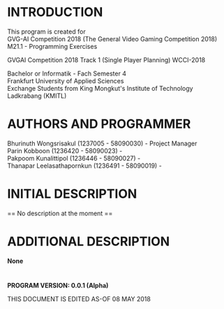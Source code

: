 # INTRODUCTION

  This program is created for <br>
  GVG-AI Competition 2018 (The General Video Gaming Competition 2018)<br>
  M21.1 - Programming Exercises<br>

  GVGAI Competition 2018 Track 1 (Single Player Planning) WCCI-2018<br>

  Bachelor or Informatik - Fach Semester 4<br>
  Frankfurt University of Applied Sciences<br>
  Exchange Students from King Mongkut's Institute of Technology Ladkrabang (KMITL)<br>

# AUTHORS AND PROGRAMMER

  Bhurinuth Wongsrisakul (1237005 - 58090030) - Project Manager  <br>
  Parin Kobboon (1236420 - 58090023) -  <br>
  Pakpoom Kunalittipol (1236446 - 58090027) -  <br>
  Thanapar Leelasathapornkun (1236491 - 58090019) -  <br>


# INITIAL DESCRIPTION

  == No description at the moment ==

# ADDITIONAL DESCRIPTION

  **None**

# 
**PROGRAM VERSION: 0.0.1 (Alpha)<br>**

THIS DOCUMENT IS EDITED AS-OF 08 MAY 2018<br>
